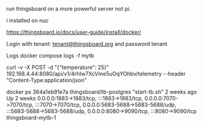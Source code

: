 run thingsboard on a more powerful server not pi.

i installed on nuc

https://thingsboard.io/docs/user-guide/install/docker/


Login with tenant: tenant@thingsboard.org and password tenant

Logs
docker compose logs -f mytb


curl -v -X POST -d "{\"temperature\": 25}" 192.168.4.44:8080/api/v1/4rhIw7XcVme5uOqYOhbv/telemetry --header "Content-Type:application/json"

docker ps
364a1eb91e7a   thingsboard/tb-postgres   "start-tb.sh"   2 weeks ago   Up 2 weeks   0.0.0.0:1883->1883/tcp, :::1883->1883/tcp, 0.0.0.0:7070->7070/tcp, :::7070->7070/tcp, 0.0.0.0:5683-5688->5683-5688/udp, :::5683-5688->5683-5688/udp, 0.0.0.0:8080->9090/tcp, :::8080->9090/tcp   thingsboard-mytb-1

